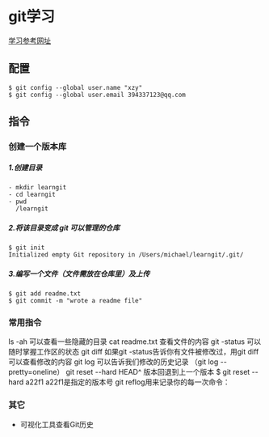# git学习 
[学习参考网址](https://www.liaoxuefeng.com/wiki/896043488029600)
## 配置
```
$ git config --global user.name "xzy"
$ git config --global user.email 394337123@qq.com
```
## 指令
### 创建一个版本库
##### 1.创建目录
```
- mkdir learngit
- cd learngit
- pwd
  /learngit
```
##### 2.将该目录变成 git 可以管理的仓库
```
$ git init
Initialized empty Git repository in /Users/michael/learngit/.git/
```
##### 3.编写一个文件（文件需放在仓库里）及上传
```
$ git add readme.txt
$ git commit -m "wrote a readme file"
```
### 常用指令
ls -ah 可以查看一些隐藏的目录
cat readme.txt 查看文件的内容
git -status 可以随时掌握工作区的状态
git diff 如果git -status告诉你有文件被修改过，用git diff 可以查看修改的内容
git log 可以告诉我们修改的历史记录 （git log --pretty=oneline）
git reset --hard HEAD^ 版本回退到上一个版本
$ git reset --hard a22f1    a22f1是指定的版本号 
git reflog用来记录你的每一次命令：
### 其它
- 可视化工具查看Git历史